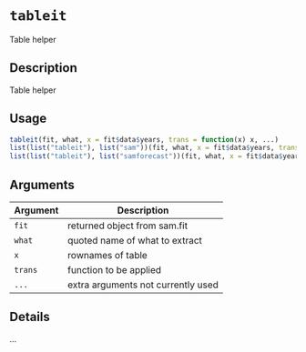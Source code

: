 # `tableit`

Table helper


## Description

Table helper


## Usage

```r
tableit(fit, what, x = fit$data$years, trans = function(x) x, ...)
list(list("tableit"), list("sam"))(fit, what, x = fit$data$years, trans = function(x) x, ...)
list(list("tableit"), list("samforecast"))(fit, what, x = fit$data$years, trans = function(x) x, ...)
```


## Arguments

Argument      |Description
------------- |----------------
`fit`     |     returned object from sam.fit
`what`     |     quoted name of what to extract
`x`     |     rownames of table
`trans`     |     function to be applied
`...`     |     extra arguments not currently used


## Details

...


